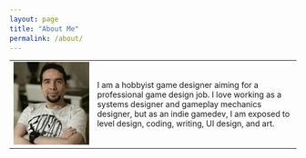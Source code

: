 ```yaml
---
layout: page
title: "About Me"
permalink: /about/
---
```


<table border="0" cellspacing="0" cellpadding="10">
    <tr>
        <!-- Left column with image -->
        <td>
            <img src="/assets/aboutme.jpg" alt="About Me Image" width="750">
        </td>
        <td>
            <p>
                I am a hobbyist game designer aiming for a professional game design job. 
                I love working as a systems designer and gameplay mechanics designer, 
                but as an indie gamedev, I am exposed to level design, coding, writing, 
                UI design, and art.
            </p>
        </td>
    </tr>
</table>